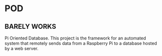 # POD
## **BARELY WORKS**
Pi Oriented Database. This project is the framework for an automated system that remotely sends data from a Raspberry Pi to a database hosted by a web server.


